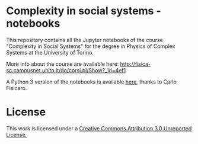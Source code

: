 # Complexity in social systems - notebooks
This repository contains all the Jupyter notebooks of the course "Complexity in Social Systems" for the degree in Physics of Complex Systems at the University of Torino.

More info about the course are available here:
http://fisica-sc.campusnet.unito.it/do/corsi.pl/Show?_id=4ef1

A Python 3 version of the notebooks is available [here](https://github.com/carlofisicaro/Complexity_in-_social_systems_py3), thanks to Carlo Fisicaro.

# License
This work is licensed under a [Creative Commons Attribution 3.0 Unreported License.](https://creativecommons.org/licenses/by/3.0/)

